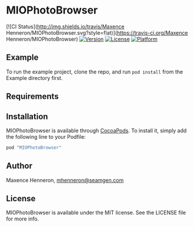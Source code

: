 # MIOPhotoBrowser

[![CI Status](http://img.shields.io/travis/Maxence Henneron/MIOPhotoBrowser.svg?style=flat)](https://travis-ci.org/Maxence Henneron/MIOPhotoBrowser)
[![Version](https://img.shields.io/cocoapods/v/MIOPhotoBrowser.svg?style=flat)](http://cocoapods.org/pods/MIOPhotoBrowser)
[![License](https://img.shields.io/cocoapods/l/MIOPhotoBrowser.svg?style=flat)](http://cocoapods.org/pods/MIOPhotoBrowser)
[![Platform](https://img.shields.io/cocoapods/p/MIOPhotoBrowser.svg?style=flat)](http://cocoapods.org/pods/MIOPhotoBrowser)

## Example

To run the example project, clone the repo, and run `pod install` from the Example directory first.

## Requirements

## Installation

MIOPhotoBrowser is available through [CocoaPods](http://cocoapods.org). To install
it, simply add the following line to your Podfile:

```ruby
pod "MIOPhotoBrowser"
```

## Author

Maxence Henneron, mhenneron@seamgen.com

## License

MIOPhotoBrowser is available under the MIT license. See the LICENSE file for more info.
